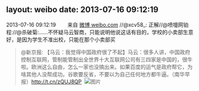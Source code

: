 layout: weibo
date: 2013-07-16 09:12:19
---
2013-07-16 09:12:19  &nbsp;&nbsp;&nbsp;&nbsp;&nbsp;&nbsp; 来自 <a href="http://weibo.com/" rel="nofollow">微博 weibo.com</a>
//@xcv58_: 正解//@喷嚏网铂程://@杀破菊:……不怀疑马云智商，只能说明他说这话有目的，学校的小卖部生意好，是因为学生不准出校，只能在那个小卖部买
>  @新京报: 【马云：我觉得中国政府很了不起】马云：很多人讲，中国政府控制互联网，管制能管制出全世界十大互联网公司有三四家是中国的，很牛啦。欧洲这么自由，怎么一家也没搞出来。如果百度的运气是政府帮它，为啥其他人没帮成功。谷歌要反省，不要以为自己任何地方都牛逼。（南华早报）http://t.cn/zQUJ8QP ​​​
>  ![图片](https://ww3.sinaimg.cn/large/61ff32dejw1e6nvd3httsj20hy0by0ue.jpg)

